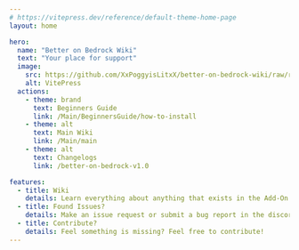 ```yaml
---
# https://vitepress.dev/reference/default-theme-home-page
layout: home

hero:
  name: "Better on Bedrock Wiki"
  text: "Your place for support"
  image:
    src: https://github.com/XxPoggyisLitxX/better-on-bedrock-wiki/raw/refs/heads/main/Main/assets/title.png
    alt: VitePress
  actions:
    - theme: brand
      text: Beginners Guide
      link: /Main/BeginnersGuide/how-to-install
    - theme: alt
      text: Main Wiki
      link: /Main/main
    - theme: alt
      text: Changelogs
      link: /better-on-bedrock-v1.0

features:
  - title: Wiki
    details: Learn everything about anything that exists in the Add-On
  - title: Found Issues?
    details: Make an issue request or submit a bug report in the discord server!
  - title: Contribute?
    details: Feel something is missing? Feel free to contribute!
---
```


